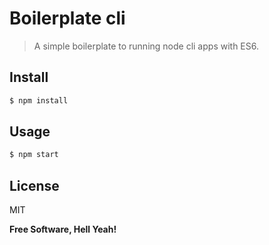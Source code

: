Boilerplate cli
===

> A simple boilerplate to running node cli apps with ES6.

Install
---

```bash
$ npm install
```

Usage
---

```bash
$ npm start
```

License
---

MIT

**Free Software, Hell Yeah!**
